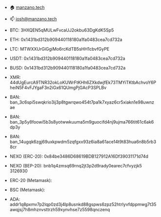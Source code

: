 - 🏠 [manzano.tech](https://www.manzano.tech)
- 📫 josh@manzano.tech

- BTC: 3HXQEN5qMULwFvcaUJ2okbu63DgKdK5Sp5
- ETH: 0x1431bd312b909440118180a1fa0483cea7cd732a
- LTC: MTWXXUrGiGgiMo6rcKdTB5sHH1cbvfGyPE
- USDT: 0x1431bd312b909440118180a1fa0483cea7cd732a
- BUSD: 0x1431bd312b909440118180a1fa0483cea7cd732a

- XMR: 44dUgEurcA9TNR32okLoKUWrFtKHh6ZXkdwjfEk73TMYiTKtbAchvoY6PheiN5F4vFJYgaF3n2iGx61QUmgPjGAcP3SPLBv
- BAN: ban_3c6spi5swqkrio3ij3p8tgwrqwo454t7pa1k7xyaz6cr5xiakn1e98uwnzae
- BAN: ban_3p5y8foowi5b3s8yotwwkuuma5m9guocifd4nj9ujma766tit61c6ak6dp3y
- BAN: ban_14ugqk6zgj69uxkpwdm5zqfgxx93z6ia8a61ace14t9t83hua6n8b5rb38cr
- NEXO (ERC-20): 0x84be3486D68619BDB127912A16Df39031171d74d
- NEXO (BEP-20): bnb1q4zmsq69rnq2jt3p2d9rady0earec7cfvyzjk5 3126930

- ERC-20 (Metamask): 
- BSC (Metamask):
- ADA: addr1q8pxmv7p2lqp0zd3j4lp8usnkd88gspws6zpz52htrlyvfdppmwg7t35awqjsj7h8mhznvsttrzh59xynvhse7z5598qnczenq

<!--
**joshmanzano/joshmanzano** is a ✨ _special_ ✨ repository because its `README.md` (this file) appears on your GitHub profile.

Here are some ideas to get you started:

- 🔭 I’m currently working on ...
- 🌱 I’m currently learning ...
- 👯 I’m looking to collaborate on ...
- 🤔 I’m looking for help with ...
- 💬 Ask me about ...
- 📫 How to reach me: ...
- 😄 Pronouns: ...
- ⚡ Fun fact: ...
-->
